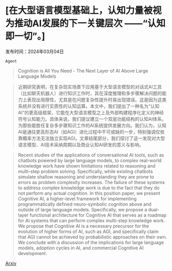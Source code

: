 # [在大型语言模型基础上，认知力量被视为推动AI发展的下一关键层次 ——“认知即一切”。]

发布时间：2024年03月04日

`Agent`

> Cognition is All You Need - The Next Layer of AI Above Large Language Models

> 近期研究表明，在复杂现实场景下应用基于大型语言模型的对话式AI工具（比如聊天机器人）进行知识工作时，其在深度推理和多步骤解决问题的能力上表现出局限性，尤其是在问题复杂性提升时易出现错误。这是因为这类系统并没有进行实质性的认知运算。本文中，我们提出了一种名为“认知AI”的更高级框架，它能在大型语言模型之上及外部构建程序化定义的神经符号认知能力。具体来说，我们提议建立一个双层功能结构的认知AI体系，为那些能胜任复杂多步骤知识工作的AI系统提供发展方向。我们认为，认知AI是通往更高形态AI（如AGI）进化过程中不可或缺的一步，特别强调仅依靠概率方法无法独立实现AGI。文章结尾部分，我们探讨了这一发现对大型语言模型、AI技术采纳周期以及商业认知AI研发的意义与影响。

> Recent studies of the applications of conversational AI tools, such as chatbots powered by large language models, to complex real-world knowledge work have shown limitations related to reasoning and multi-step problem solving. Specifically, while existing chatbots simulate shallow reasoning and understanding they are prone to errors as problem complexity increases. The failure of these systems to address complex knowledge work is due to the fact that they do not perform any actual cognition. In this position paper, we present Cognitive AI, a higher-level framework for implementing programmatically defined neuro-symbolic cognition above and outside of large language models. Specifically, we propose a dual-layer functional architecture for Cognitive AI that serves as a roadmap for AI systems that can perform complex multi-step knowledge work. We propose that Cognitive AI is a necessary precursor for the evolution of higher forms of AI, such as AGI, and specifically claim that AGI cannot be achieved by probabilistic approaches on their own. We conclude with a discussion of the implications for large language models, adoption cycles in AI, and commercial Cognitive AI development.

[Arxiv](https://arxiv.org/abs/2403.02164)